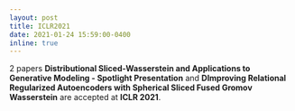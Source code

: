 ```yaml
---
layout: post
title: ICLR2021
date: 2021-01-24 15:59:00-0400
inline: true
---
```


2 papers **Distributional Sliced-Wasserstein and Applications to Generative Modeling - Spotlight Presentation** and **DImproving Relational Regularized Autoencoders with Spherical Sliced Fused Gromov Wasserstein** are accepted at **ICLR 2021**.  
